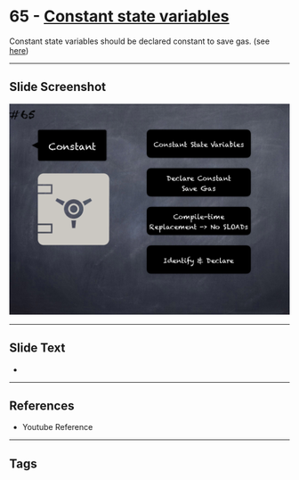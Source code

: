 # 65 - [Constant state variables](Constant%20state%20variables.md)
Constant state variables should be declared constant to save gas. (see [here](https://github.com/crytic/slither/wiki/Detector-Documentation#state-variables-that-could-be-declared-constant))

___
## Slide Screenshot
![065.png](../../images/pitfalls_and_best_practices101/065.png)
___
## Slide Text
- 
___
## References
- Youtube Reference
___
## Tags